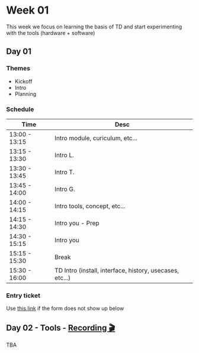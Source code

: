# Week 01

This week we focus on learning the basis of TD and start experimenting with the tools (hardware + software)

## Day 01

### Themes

- Kickoff
- Intro
- Planning

### Schedule

| Time          | Desc                                                     |
| ------------- | -------------------------------------------------------- |
| 13:00 - 13:15 | Intro module, curiculum, etc...                          |
| 13:15 - 13:30 | Intro L.                                                 |
| 13:30 - 13:45 | Intro T.                                                 |
| 13:45 - 14:00 | Intro G.                                                 |
| 14:00 - 14:15 | Intro tools, concept, etc...                             |
| 14:15 - 14:30 | Intro you - Prep                                         |
| 14:30 - 15:15 | Intro you                                                |
| 15:15 - 15:30 | Break                                                    |
| 15:30 - 16:00 | TD Intro (install, interface, history, usecases, etc...) |

### Entry ticket

Use [this link](https://forms.gle/P2saZjSdj3efVjob7) if the form does not show up below

## Day 02 - Tools - [Recording :clapper:](#)

TBA
